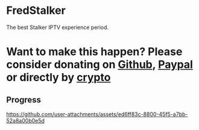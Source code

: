 # FredStalker

The best Stalker IPTV experience period.

# Want to make this happen? Please consider donating on [Github](https://github.com/sponsors/Fredolx), [Paypal](https://paypal.me/fredolx) or directly by [crypto](#crypto)

## Progress

https://github.com/user-attachments/assets/ed6ff83c-8800-45f5-a7bb-52a8a00b0e5d





